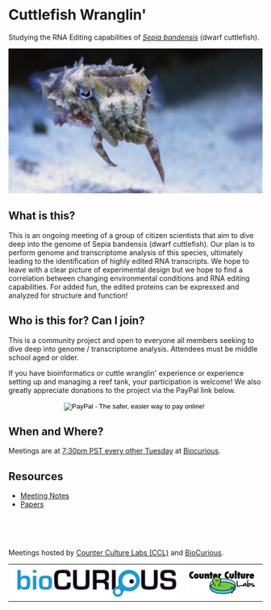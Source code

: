 # Cuttlefish Wranglin'

Studying the RNA Editing capabilities of [_Sepia bandensis_](https://en.wikipedia.org/wiki/Sepia_bandensis) (dwarf cuttlefish).

![](assets/sbandensis.jpeg)

## What is this?

This is an ongoing meeting of a group of citizen scientists that aim to dive deep into the genome of Sepia bandensis (dwarf cuttlefish). Our plan is to perform genome and transcriptome analysis of this species, ultimately leading to the identification of highly edited RNA transcripts. We hope to leave with a clear picture of experimental design but we hope to find a correlation between changing environmental conditions and RNA editing capabilities. For added fun, the edited proteins can be expressed and analyzed for structure and function!

## Who is this for? Can I join?
This is a community project and open to everyone all members seeking to dive deep into genome / transcriptome analysis. Attendees must be middle school aged or older.

If you have bioinformatics or cuttle wranglin' experience or experience setting up and managing a reef tank, your participation is welcome! We also greatly appreciate donations to the project via the PayPal link below.

<div style="text-align:center;">
  <form action="https://www.paypal.com/cgi-bin/webscr" method="post" target="_top">
    <input type="hidden" name="cmd" value="_s-xclick">
    <input type="hidden" name="hosted_button_id" value="U7K8BK9P8DR2A">
    <input type="image" src="assets/donantepaypal.jpg" border="0" name="submit" alt="PayPal - The safer, easier way to pay online!">
    <img alt="" border="0" src="https://www.paypalobjects.com/en_US/i/scr/pixel.gif" width="1" height="1">
  </form>
</div>

## When and Where?
Meetings are at [7:30pm PST every other Tuesday](https://www.meetup.com/BioCurious) at [Biocurious](http://biocurious.org).


## Resources
* [Meeting Notes](https://docs.google.com/document/d/1JQW_J8UX77whb3dbjCJqK4wTH9LWHJRcv5fUFNDzw6g/edit?usp=sharing)
* [Papers](https://drive.google.com/open?id=0BzfcnT9KAmhaamQxZDNjdnhvV1E)

<br><br><br>
<div class="hosts">
  Meetings hosted by <a href="http://www.counterculturelabs.org">Counter Culture Labs (CCL)</a> and <a href="http://biocurious.org">BioCurious</a>.

  <table align="center">
    <tr>
      <td><img src="assets/BiocuriousLogo.png" alt=""></td>
      <td><img src="assets/CCLabsLogo.png" alt=""></td>
    </tr>
  </table>
</div>

